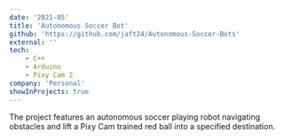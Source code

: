 ```yaml
---
date: '2021-05'
title: 'Autonomous Soccer Bot'
github: 'https://github.com/jaft24/Autonomous-Soccer-Bots'
external: ''
tech:
    - C++
    - Arduino
    - Pixy Cam 2
company: 'Personal'
showInProjects: true
---
```

The project features an autonomous soccer playing robot navigating obstacles and lift a Pixy Cam trained red ball into a specified destination.
